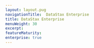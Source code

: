 ```yaml
---
layout: layout.pug
navigationTitle:  DataStax Enterprise
title: DataStax Enterprise
menuWeight: 30
excerpt:
featureMaturity:
enterprise: true
---
```

